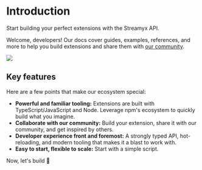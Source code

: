 # Introduction

Start building your perfect extensions with the Streamyx API.

Welcome, developers! Our docs cover guides, examples, references, and more to help you build extensions and share them with [our community](https://t.me/streamyxtalks).

![](/introduction-hello-world.png)

## Key features

Here are a few points that make our ecosystem special:

- **Powerful and familiar tooling:** Extensions are built with TypeScript/JavaScript and Node. Leverage npm's ecosystem to quickly build what you imagine.
- **Collaborate with our community:** Build your extension, share it with our community, and get inspired by others.
- **Developer experience front and foremost:** A strongly typed API, hot-reloading, and modern tooling that makes it a blast to work with.
- **Easy to start, flexible to scale:** Start with a simple script.

Now, let's build 💪
